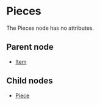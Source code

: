 # Pieces
The Pieces node has no attributes.

## Parent node
- [Item](../../CraftedItem)

## Child nodes
- [Piece](Piece)